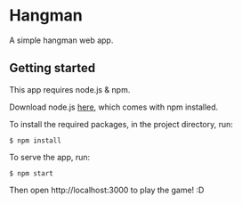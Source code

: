 # Hangman

A simple hangman web app. 

## Getting started

This app requires node.js & npm.

Download node.js [here](https://nodejs.org/en/download/), which comes with npm installed.

To install the required packages, in the project directory, run:

```shell
$ npm install 
```

To serve the app, run: 


```shell
$ npm start 
```
Then open http://localhost:3000 to play the game! :D